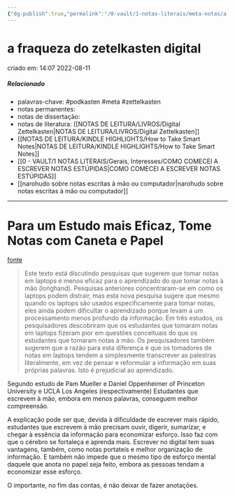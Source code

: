 ```yaml
---
{"dg-publish":true,"permalink":"/0-vault/1-notas-literais/meta-notas/a-fraqueza-do-zetelkasten-digital/","tags":["podkasten","meta","zettelkasten"],"dgHomeLink":true,"dgShowLocalGraph":true,"dgShowFileTree":true,"dgEnableSearch":true}
---
```


# a fraqueza do zetelkasten digital
criado em: 14:07 2022-08-11

##### Relacionado
- palavras-chave: #podkasten #meta #zettelkasten 
- notas permanentes: 
- notas de dissertação:
- notas de literatura: [[NOTAS DE LEITURA/LIVROS/Digital Zettelkasten\|NOTAS DE LEITURA/LIVROS/Digital Zettelkasten]]
- [[NOTAS DE LEITURA/KINDLE HIGHLIGHTS/How to Take Smart Notes\|NOTAS DE LEITURA/KINDLE HIGHLIGHTS/How to Take Smart Notes]]
- [[0 - VAULT/1 NOTAS LITERAIS/Gerais, Interesses/COMO COMECEI A ESCREVER NOTAS ESTÚPIDAS\|COMO COMECEI A ESCREVER NOTAS ESTÚPIDAS]]
- [[narohudo sobre notas escritas à mão ou computador\|narohudo sobre notas escritas à mão ou computador]]

---

# Para um Estudo mais Eficaz, Tome Notas com Caneta e Papel

[fonte](https://journals.sagepub.com/doi/abs/10.1177/0956797614524581) 

>Este texto está discutindo pesquisas que sugerem que tomar notas em laptops é menos eficaz para o aprendizado do que tomar notas à mão (longhand). Pesquisas anteriores concentraram-se em como os laptops podem distrair, mas esta nova pesquisa sugere que mesmo quando os laptops são usados especificamente para tomar notas, eles ainda podem dificultar o aprendizado porque levam a um processamento menos profundo da informação. Em três estudos, os pesquisadores descobriram que os estudantes que tomaram notas em laptops fizeram pior em questões conceituais do que os estudantes que tomaram notas à mão. Os pesquisadores também sugerem que a razão para esta diferença é que os tomadores de notas em laptops tendem a simplesmente transcrever as palestras literalmente, em vez de pensar e reformular a informação em suas próprias palavras. Isto é prejudicial ao aprendizado.

Segundo estudo de Pam Mueller e Daniel Oppenheimer of Princeton University e  UCLA Los Angeles (respectivamente) Estudantes que escrevem à mão, embora em menos palavras, conseguem melhor compreensão.

A explicação pode ser que, devida à dificuldade de escrever mais rápido, estudantes que escrevem à mão precisam ouvir, digerir, sumarizar, e chegar à essência da informação para economizar esforço. Isso faz com que o cérebro se fortaleça e aprenda mais.
Escrever no digital tem suas vantagens, também, como notas portateis e melhor organização de informação. E também não impede que o mesmo tipo de esforço mental daquele que anota no papel seja feito, embora as pessoas tendam a economizar esse esforço.

O importante, no fim das contas, é não deixar de fazer anotações.
